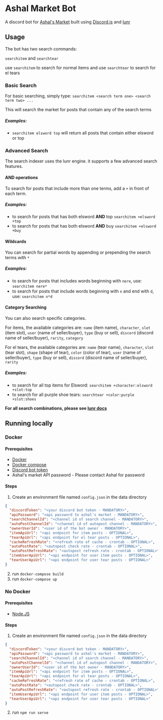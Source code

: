 # Ashal Market Bot

A discord bot for [Ashal's Market](https://www.ashal.eu/market/search.php) built using [Discord.js](https://discord.js.org/#/) and [lunr](https://lunrjs.com/)

## Usage

The bot has two search commands:

`searchitem` and `searchtear`

use `searchitem` to search for normal items and use `searchtear` to search for el tears

### Basic Search

For basic searching, simply type: `searchitem <search term one> <search term two> ...`

This will search the market for posts that contain any of the search terms

##### Examples:
- `searchitem elsword top` will return all posts that contain either elsword or top

### Advanced Search

The search indexer uses the lunr engine. it supports a few advanced search features.

#### AND operations

To search for posts that include more than one terms, add a `+` in front of each term.

##### Examples:
- to search for posts that has both elsword **AND** top `searchitem +elsword +top`
- to search for posts that has both elsword **AND** buy `searchitem +elsword +buy`

#### Wildcards

You can search for partial words by appending or prepending the search terms with `*`

##### Examples:
 - to search for posts that includes words beginning with `nere`, use: `searchitem nere*`
 - to search for posts that include words beginning with `n` and end with `d`, use: `searchitem n*d`

#### Category Searching

You can also search specific categories.

For items, the available categories are: `name` (item name), `character`, `slot` (item slot), `user` (name of seller/buyer), `type` (buy or sell), `discord` (discord name of seller/buyer), `rarity`, `category`

For el tears, the available categories are: `name` (tear name), `character`, `slot` (tear slot), `shape` (shape of tear), `color` (color of tear), `user` (name of seller/buyer), `type` (buy or sell), `discord` (discord name of seller/buyer), `rarity`

##### Examples:
- to search for all top items for Elsword: `searchitem +character:elsword +slot:top`
- to search for all purple shoe tears: `searchtear +color:purple +slot:shoes`


**For all search combinations, please see [lunr docs](https://lunrjs.com/guides/searching.html)**

## Running locally
### Docker
#### Prerequisites
- [Docker](https://docs.docker.com/install/)
- [Docker compose](https://docs.docker.com/compose/)
- [Discord bot token](https://discordjs.guide/preparations/setting-up-a-bot-application.html#creating-your-bot)
- Ashal's market API password - Please contact Ashal for password

#### Steps
1. Create an environment file named `config.json` in the data directory
```json
{
  "discordToken": "<your discord bot token - MANDATORY>",
  "apiPassword": "<api password to ashal's market - MANDATORY>",
  "searchChannelId": "<channel id of search channel - MANDATORY>",
  "autoPostChannelId": "<channel id of autopost channel - MANDATORY>",
  "ownerUserId": "<user id of the bot owner - MANDATORY>",
  "itemApiUrl": "<api endpoint for item posts - OPTIONAL>",
  "tearApiUrl": "<api endpoint for el tear posts - OPTIONAL>",
  "cacheRefreshRate": "<refresh rate of cache - crontab - OPTIONAL>",
  "autoPostRate": "<autopost check rate - crontab - OPTIONAL>",
  "autoPostRefreshRate": "<autopost refresh rate - crontab - OPTIONAL>",
  "itemUserApiUrl": "<api endpoint for user item posts - OPTIONAL>",
  "tearUserApiUrl": "<api endpoint for user tear posts - OPTIONAL>"
}
```
2. run `docker-compose build`
3. run `docker-compose up`

### No Docker
#### Prerequisites
- [Node.JS](https://nodejs.org/en/)

#### Steps
1. Create an environment file named `config.json` in the data directory
```json
{
  "discordToken": "<your discord bot token - MANDATORY>",
  "apiPassword": "<api password to ashal's market - MANDATORY>",
  "searchChannelId": "<channel id of search channel - MANDATORY>",
  "autoPostChannelId": "<channel id of autopost channel - MANDATORY>",
  "ownerUserId": "<user id of the bot owner - MANDATORY>",
  "itemApiUrl": "<api endpoint for item posts - OPTIONAL>",
  "tearApiUrl": "<api endpoint for el tear posts - OPTIONAL>",
  "cacheRefreshRate": "<refresh rate of cache - crontab - OPTIONAL>",
  "autoPostRate": "<autopost check rate - crontab - OPTIONAL>",
  "autoPostRefreshRate": "<autopost refresh rate - crontab - OPTIONAL>",
  "itemUserApiUrl": "<api endpoint for user item posts - OPTIONAL>",
  "tearUserApiUrl": "<api endpoint for user tear posts - OPTIONAL>"
}
```
2. run `npm run serve`
